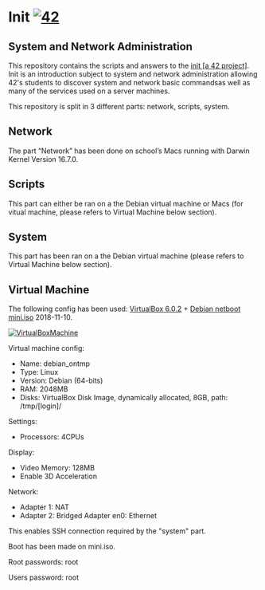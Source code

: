 # Init [![42](https://i.imgur.com/9NXfcit.jpg)](i.imgur.com/9NXfcit.jpg)

## System and Network Administration

This repository contains the scripts and answers to the <a href="https://cdn.intra.42.fr/pdf/pdf/886/fillit.en.pdf" target="_blank">init [a 42 project]</a>. Init is an introduction subject to system and network administration allowing 42's students to discover system and network basic commandsas well as many of the services used on a server machines.

This repository is split in 3 different parts: network, scripts, system.

## Network

The part “Network” has been done on school’s Macs running with Darwin Kernel Version 16.7.0.


## Scripts

This part can either be ran on a the Debian virtual machine or Macs (for vitual machine, please refers to Virtual Machine below section).


## System

This part has been ran on a the Debian virtual machine (please refers to Virtual Machine below section).


## Virtual Machine

The following config has been used: <a href="https://www.virtualbox.org/wiki/Downloads" target="_blank">VirtualBox 6.0.2</a> + <a href="http://ftp.nl.debian.org/debian/dists/stretch/main/installer-amd64/current/images/netboot/" target="_blank">Debian netboot mini.iso</a> 2018-11-10.

[![VirtualBoxMachine](https://i.imgur.com/TbLbIvc.png)](i.imgur.com/TbLbIvc.png)

Virtual machine config:

- Name: debian_ontmp
- Type: Linux
- Version: Debian (64-bits)
- RAM: 2048MB
- Disks: VirtualBox Disk Image, dynamically allocated, 8GB, path: /tmp/[login]/

Settings:

- Processors: 4CPUs

Display:

- Video Memory: 128MB
- Enable 3D Acceleration

Network:

- Adapter 1: NAT
- Adapter 2: Bridged Adapter en0: Ethernet

This enables SSH connection required by the "system" part.

Boot has been made on mini.iso.

Root passwords: root



Users password: root
